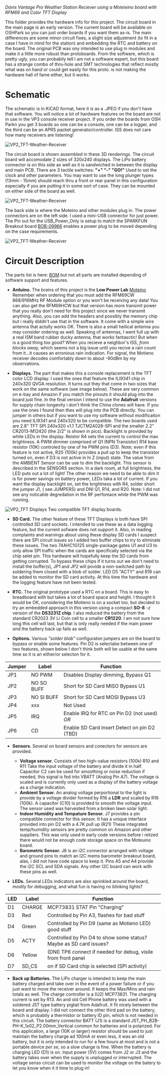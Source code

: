 *Davis Vantage Pro Weather Station Reciever using a Moteieino board with RFM69 and Color TFT Display*

This folder provides the hardware info for this project. The circuit board in the main page is an early version.  The current board will be available on OSHPark so you can just order boards if you want them as-is.  The main differences are some minor circuit fixes, a slight size adjustment (to fit in a case I have in mind for the station) and embedding the RTC and battery on the board.  The original PCB was ony intended to use plug in modules and make it a little more robust than protoboards.  From the software, which is pretty ugly, you can probabily tell I am not a software expert, but this board has a strange combo of thru-hole and SMT technologies that reflect mostly what was on hand or could get easily for this proto. is not making the hardware hall of fame either, but it works.   

# Schematic

The schematic is in KiCAD format, here it is as a .JPEG if you don't have that software. You will notice a lot of hardware features on the board are not in use in the VP3 console receiver project.  If you order the boards from OSH Parkn  you get 3 boards so one can be a console, one can be a logger, and the third can be an APRS packet generator/controller.  ISS does not care how many receivers are listening!  

![VP2_TFT-Weather-Receiver](https://github.com/b-wave/VP2_TFT-Weather-Receiver/blob/master/Docs/Schematic.png)

The circuit board is shown assembled in these 3D renderings.  The circuit board will accomodate 2 sizes of 320x240 displays. The LiPo battery connector is on this side as well as it is sandwiched in between the display and main PCB.  There are 3 tactile switches:
**"+"  "-"  "GO!"**
Used to set the clock and other parameters. You may want to use the long plunger types (13mm - 15mm)  should reach thru a front or rear panel in this configuration especially if you are putting it in some sort of case. They can be mounted on either side of the board as well. 

![VP2_TFT-Weather-Receiver](https://github.com/b-wave/VP2_TFT-Weather-Receiver/blob/master/Hardware/VP2_TFT_1_TOPSIDE.jpg)

The back side is where the Moteino and other modules plug in. The power connectors are on the left side.  I used a mini-USB connector for just power.  The Pin out for the USB_Power_Only is setup to match the SPARKFUN Breakout board 
[BOB-09966](https://www.sparkfun.com/products/9966) enables a power plug to be moved depending on the case requirements. 

![VP2_TFT-Weather-Receiver](https://github.com/b-wave/VP2_TFT-Weather-Receiver/blob/master/Hardware/VP2_TFT_1_SOLDERSIDE.jpg)

# Circuit Description

The parts list is here: [BOM](https://github.com/b-wave/VP2_TFT-Weather-Receiver/blob/master/Hardware/VP2_TFT_1.html) but not all parts are installed depending of software support and features. 

* **Arduino.** The brains of this project is the **Low Power Lab** [Moteino](https://lowpowerlab.com/shop/product/99)  Remember when ordering that you must add the RFM69CW 868/916MHz RF Module option or you won't be receiving any data!  You can also get the RFM69HCW but that version has more transmit power that you really don't need for this project since we never transmit anything. Also, you can add the headers and possibly the memory chip but i really diddn't use that in the software. It come with a simple wire antenna that actully works OK. There is also a small heilical antenna you may consider ordering as well. Speaking of antennas, I went full up with a real ISM band rubber ducky antenna, that works fantasctic! But when is a good thing *too good?*  When you recieve a neighbor's ISS, *from blocks away,* which seems not a big issue until you recive a rain count from it...it causes an erronious rain indication. For signal, the Motieno receiver decodes comfortably down to about -90dBm by my observations. 

* **Displays.** The part that makes this a console replacement is the TFT color LCD display. I used the ones that feature the ILI9341 chip in 240x320 QVGA resolution.  It turns out they that come in two sizes that work on the same software (see image below).  These are very common on e-bay and Amazon if you match the pinouts it should plug into the board just fine.  In the final version I intend to use the **Adafruit** versions for supply chain longevity i don't think the China clones will have. If you use the ones I found then thes will plug into the PCB directly.  You can jumper in others but if you want to use my software without modificaiton you need ILI9341 and 240x320 to be compatible. The two boards  used are 2.8" TFT SPI 240x320 v1.1 TJCTM24028-SPI and the smaller 2.2" CR2013-M12420 (the 2/2" is shown in pics).  Backlight is provided by white LEDs in the display. Reistor R4 sets the current to control the max brightness.  A PWM dimmer comprised of Q1 (NPN Transistor) R14 base resistor (10K) controled by one of he PWM pins (D3).  Note; even if this feature is not active, R20 (100k) provides a pull up to keep the transistor turned on, even if D3 is not active in hi Z (input) state. The value from the AMBIENT Sensor can be use to dim the backlight. This sensor is described in the SENSORS section.  In a dark room, at full brightness, the LED puts out a lot of light!  The other reason we need to be able to dim it is for power savings on battery power, LEDs taka a lot of current. If you want the display backlight on, set the brightness with R4, solder short the jumper J1, ( see JUMPERS) and DNI Q1, R14, and R20. Note: I did not see any noticable degredation in the RF perfomace while the PWM was running.  

![VP2_TFT Displays](https://github.com/b-wave/VP2_TFT-Weather-Receiver/blob/master/Hardware/Hardware/Displays.jpg)
Two compatible TFT display boards.

* **SD Card.** The other feature of these TFT Displays is both have SPI controlled SD card sockets. I intended to use these as a data logging feature, but the current sofware does not support it. Also, in reading complaints and warnings about using these display SD cards I suspect there are SPI circuit issues so I added two buffer chips to try to eliminate these issues. The two 74AHC1G125 single-package gates U1 and U3 to only allow SPI traffic when the cards are specifically selected via the chip selet pin. This hardware will hopefully keep the SD cards from getting corrupted. To bypass these chips if it turns out we don't need to install the buffer(s), JP1 and JP2 will povide a non-switched path by soldering them closed with a blob of solder. LED D5 "ACTY" and R19 can be added to monitor the SD card activity. At this time the hardware and the logging feature have not been tested.

* **RTC.** The original prototype used a RTC on a board. This is easy to breadboard with but takes a lot of board space and height. I thought it would be OK, considering the Motieno is on a socket too, but decided to try an embedded approach in this version using a compact **SO-8**  *-z*  version of the **DS3231Z chip**. I also reduced the battery from the standard CR2023 3V Li Coin cell to a smaller **CR1220**.  I am not sure how long this cell will last, but that is only really needed if the main power *and* the battery back up fails as well.  

* **Options.**  Various *"solder blob"* configuraton jumpers are on the board to bypass or enable some features.  Pin D2 is selectabe between one of two features, shown below I don't think both will be usable at the same time so it is an either/or selecton for it. 

Jumper | Label | Function
------------ | ------------ | -------------
JP1| NO PWM | Disables Display dimming, Bypass Q1
JP2| NO SO BUFF | Short for SD Card MISO Bypass U1
JP3| NO SI BUFF | Short for SD Card MOSI Bypass U3
JP4| xxx | Not Used
JP5| IRQ | Enable IRQ for RTC on Pin D2 (not used) *OR*
JP6| CD | Enable SD Card insert Detect on pin D2 (TBD)


* **Sensors.**  Several on board sensors and conectors for sensors are provided.  
  * **Voltage sensor.** Consists of two high-value resistors (100k) R10 and R11 Take the input voltage of the battery and divide it in half. Capacitor C2 can be used for smoothing or noise reduction if needed, this signal is fed into VBATT (Analog Pin A7).  The voltage is scaled and is currently only used as a display of the battery voltage as a charge indication. 
  * **Ambient Sensor.**  An analog voltage perportional to the light is provide by a voltage divider formed by R16 a **LDR** and scaled by R16 (100k). A capacitor (C10) is provided to smooth the voltage input. The sensor used was harvested from a broken lawn solar light. 
  * **Indoor Humidity and Tempature Sensor.**  J7 provides a pin compatible connector for this sensor. It has a unique interface provided into pin D2 with a 4.7K pull up (R21)  These integrated temp/humidity sensors are pretty common on Amazon and other suppliers.  This was only used in early code versions before i relized there would not be enough code storage space on the Moteuino board. 
  * **Barometric Sensor.** J8 is an i2C connector arranged with voltage and ground pins to match an  I2C mems barometer breakout board, alas, i did not have code space to keep it.  Pins A5 and A4 provide the i2C SCL and SDA signals. Any other I2C board can work with these pins as well. 

* **LEDs.** Several LEDs indicators are also sprinkled around the board, mostly for debugging, and what fun is having no blinking lights?

LED| Label | Function
------------ | ------------ | -------------
D1| CHARGE | MCP73831 STAT Pin "Charging"
D3| Red |  Controlled by Pin A3, flashes for bad stuff
D4| Green |Controlled by Pin D9 (same as Motieno LED) good stuff
D5| ACTY | Controlled by Pin D4 to show some status? Maybe as SD card issues?
D6| Yellow | (DNI) TP6 connect if needed for debug, visile from front panel 
D7| SD_CS | on if SD Card chip is selected (SPI activity)


* **Back up Batteries.** The LiPo charger is intended to keep the main battery charged and take over in the event of a power failure or if you just want to move the receiver around.  It keeps the Max/Mins and rain totals as well. The charge controller is a (U2) MCP73831.  The charging current is set by R13.  An and old Cell Phone battery was used with a soldered JST type battery pigtail from Adafruit. It fit nicely between the board and display. I did not connect the other third pad on the battery, which is probabily a thermistor or battery ID pin, which is not needed in this circuit. The battery connector BATT (J1) is a standard JST_PH_B2B-PH-K_1x02_P2.00mm_Vertical common for batteries and is polarized.  For this application, a large (10K or larger) resistor should be used to just maintain the battery charge ad 100mA or even less, it was an old battery, but it is only intended to run for a few hours at most and is not a portable device *per se*, so a slow charge is fine. When the battery is charging LED (D1) is on. Input power (5V) comes from J2 or J3 and the battery takes over when the supply is unplugged or interrupted. The voltage senso circuit can be used to monitor the voltage on the batery to let you know when it it time to plug in! 
